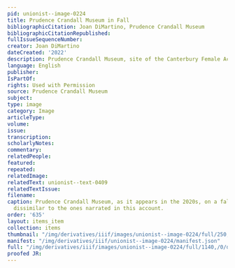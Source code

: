 ```yaml
---
pid: unionist--image-0224
title: Prudence Crandall Museum in Fall
bibliographicCitation: Joan DiMartino, Prudence Crandall Museum
bibliographicCitationRepublished: 
fullIssueSequenceNumber: 
creator: Joan DiMartino
dateCreated: '2022'
description: Prudence Crandall Museum, site of the Canterbury Female Academy, in Fall
language: English
publisher: 
IsPartOf: 
rights: Used with Permission
source: Prudence Crandall Museum
subject: 
type: image
category: Image
articleType: 
volume: 
issue: 
transcription: 
scholarlyNotes: 
commentary: 
relatedPeople: 
featured: 
repeated: 
relatedImage: 
relatedText: unionist--text-0409
relatedTextIssue: 
filename: 
caption: Prudence Crandall Museum, as it appears in the 2020s, on a fall day, not
  dissimilar to the ones narrated in this account.
order: '635'
layout: items_item
collection: items
thumbnail: "/img/derivatives/iiif/images/unionist--image-0224/full/250,/0/default.jpg"
manifest: "/img/derivatives/iiif/unionist--image-0224/manifest.json"
full: "/img/derivatives/iiif/images/unionist--image-0224/full/1140,/0/default.jpg"
proofed JR: 
---
```

